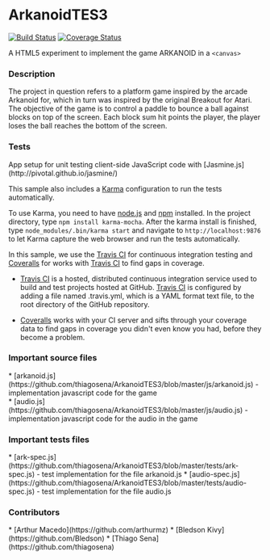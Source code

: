 ArkanoidTES3
============
[![Build Status](https://travis-ci.org/thiagosena/ArkanoidTES3.png?branch=master)](https://travis-ci.org/thiagosena/ArkanoidTES3)
[![Coverage Status](https://coveralls.io/repos/thiagosena/ArkanoidTES3/badge.png)](https://coveralls.io/r/thiagosena/ArkanoidTES3)

A HTML5 experiment to implement the game ARKANOID in a `<canvas>`

<h3>Description</h3>
The project in question refers to a platform game inspired by the arcade Arkanoid for, which in turn was inspired by the original Breakout for Atari. The objective of the game is to control a paddle to bounce a ball against blocks on top of the screen. Each block sum hit points the player, the player loses the ball reaches the bottom of the screen.

<h3>Tests</h3>
App setup for unit testing client-side JavaScript code with [Jasmine.js](http://pivotal.github.io/jasmine/)

This sample also includes a [Karma](http://karma-runner.github.io/) configuration to run the tests automatically.

To use Karma, you need to have [node.js](http://nodejs.org) and [npm](https://npmjs.org/) installed. In the project directory, type `npm install karma-mocha`. After the karma install is finished, type `node_modules/.bin/karma start` and navigate to `http://localhost:9876` to let Karma capture the web browser and run the tests automatically.

In this sample, we use the [Travis CI](https://travis-ci.org) for continuous integration testing and [Coveralls](https://coveralls.io) for works with [Travis CI](https://travis-ci.org) to find gaps in coverage.

* [Travis CI](https://travis-ci.org) is a hosted, distributed continuous integration service used to build and test projects hosted at GitHub. [Travis CI](https://travis-ci.org) is configured by adding a file named .travis.yml, which is a YAML format text file, to the root directory of the GitHub repository.

* [Coveralls](https://coveralls.io) works with your CI server and sifts through your coverage data to find gaps in coverage you didn't even know you had, before they become a problem.
 
<h3>Important source files</h3>
* [arkanoid.js](https://github.com/thiagosena/ArkanoidTES3/blob/master/js/arkanoid.js) - implementation javascript code for the game<br />
* [audio.js](https://github.com/thiagosena/ArkanoidTES3/blob/master/js/audio.js) - implementation javascript code for the audio in the game<br />

<h3>Important tests files</h3>
* [ark-spec.js](https://github.com/thiagosena/ArkanoidTES3/blob/master/tests/ark-spec.js) - test implementation for the file arkanoid.js
* [audio-spec.js](https://github.com/thiagosena/ArkanoidTES3/blob/master/tests/audio-spec.js) - test implementation for the file audio.js
<br />

<h3>Contributors</h3>
* [Arthur Macedo](https://github.com/arthurmz)
* [Bledson Kivy](https://github.com/Bledson)
* [Thiago Sena](https://github.com/thiagosena)
